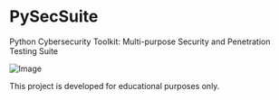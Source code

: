 # PySecSuite
Python Cybersecurity Toolkit: Multi-purpose Security and Penetration Testing Suite

![Image](https://github.com/user-attachments/assets/c499e637-2767-458d-8285-661ba19ae5d5) 

This project is developed for educational purposes only.
